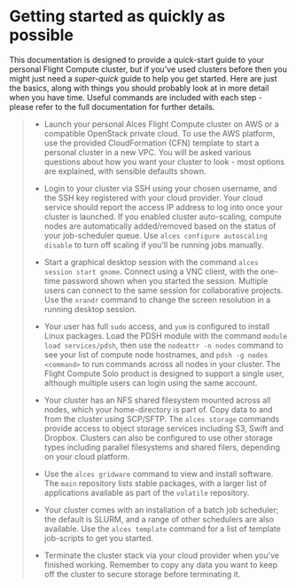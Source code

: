 # Getting started as quickly as possible
This documentation is designed to provide a quick-start guide to your personal Flight Compute cluster, but if you've used clusters before then you might just need a *super-quick* guide to help you get started. Here are just the basics, along with things you should probably look at in more detail when you have time. Useful commands are included with each step - please refer to the full documentation for further details.

> - Launch your personal Alces Flight Compute cluster on AWS or a compatible OpenStack private cloud. To use the AWS platform, use the provided CloudFormation (CFN) template to start a personal cluster in a new VPC. You will be asked various questions about how you want your cluster to look - most options are explained, with sensible defaults shown.
> 
> - Login to your cluster via SSH using your chosen username, and the SSH key registered with your cloud provider. Your cloud service should report the access IP address to log into once your cluster is launched. If you enabled cluster auto-scaling, compute nodes are automatically added/removed based on the status of your job-scheduler queue. Use `alces configure autoscaling disable` to turn off scaling if you'll be running jobs manually.
> 
> - Start a graphical desktop session with the command `alces session start gnome`. Connect using a VNC client, with the one-time password shown when you started the session. Multiple users can connect to the same session for collaborative projects. Use the `xrandr` command to change the screen resolution in a running desktop session.
> 
> - Your user has full `sudo` access, and `yum` is configured to install Linux packages. Load the PDSH module with the command `module load services/pdsh`, then use the `nodeattr -n nodes` command to see your list of compute node hostnames, and `pdsh -g nodes <command>` to run commands across all nodes in your cluster. The Flight Compute Solo product is designed to support a single user, although multiple users can login using the same account.
> 
> - Your cluster has an NFS shared filesystem mounted across all nodes, which your home-directory is part of. Copy data to and from the cluster using SCP/SFTP. The `alces storage` commands provide access to object storage services including S3, Swift and Dropbox. Clusters can also be configured to use other storage types including parallel filesystems and shared filers, depending on your cloud platform.
> 
> - Use the `alces gridware` command to view and install software. The `main` repository lists stable packages, with a larger list of applications available as part of the `volatile` repository.
> 
> - Your cluster comes with an installation of a batch job scheduler; the default is SLURM, and a range of other schedulers are also available. Use the `alces template` command for a list of template job-scripts to get you started.
> 
> - Terminate the cluster stack via your cloud provider when you've finished working. Remember to copy any data you want to keep off the cluster to secure storage before terminating it.

